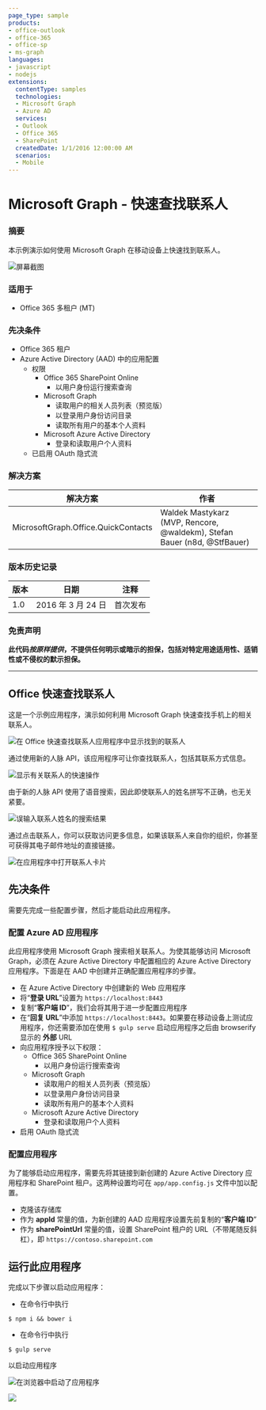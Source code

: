 ```yaml
---
page_type: sample
products:
- office-outlook
- office-365
- office-sp
- ms-graph
languages:
- javascript
- nodejs
extensions:
  contentType: samples
  technologies:
  - Microsoft Graph
  - Azure AD
  services:
  - Outlook
  - Office 365
  - SharePoint
  createdDate: 1/1/2016 12:00:00 AM
  scenarios:
  - Mobile
---
```

# Microsoft Graph - 快速查找联系人

### 摘要

本示例演示如何使用 Microsoft Graph 在移动设备上快速找到联系人。

![屏幕截图](assets/search-results.png)

### 适用于

- Office 365 多租户 (MT)

### 先决条件

- Office 365 租户
- Azure Active Directory (AAD) 中的应用配置
    - 权限
        - Office 365 SharePoint Online
            - 以用户身份运行搜索查询
        - Microsoft Graph
            - 读取用户的相关人员列表（预览版）
            - 以登录用户身份访问目录
            - 读取所有用户的基本个人资料
        - Microsoft Azure Active Directory
            - 登录和读取用户个人资料
    - 已启用 OAuth 隐式流
    
### 解决方案

解决方案|作者
--------|---------
MicrosoftGraph.Office.QuickContacts|Waldek Mastykarz (MVP, Rencore, @waldekm), Stefan Bauer (n8d, @StfBauer)

### 版本历史记录

版本|日期|注释
-------|----|--------
1.0|2016 年 3 月 24 日|首次发布

### 免责声明
**此代码*按原样提供*，不提供任何明示或暗示的担保，包括对特定用途适用性、适销性或不侵权的默示担保。**

---

## Office 快速查找联系人

这是一个示例应用程序，演示如何利用 Microsoft Graph 快速查找手机上的相关联系人。

![在 Office 快速查找联系人应用程序中显示找到的联系人](assets/search-results.png)

通过使用新的人脉 API，该应用程序可让你查找联系人，包括其联系方式信息。

![显示有关联系人的快速操作](assets/quick-actions.png)

由于新的人脉 API 使用了语音搜索，因此即使联系人的姓名拼写不正确，也无关紧要。

![误输入联系人姓名的搜索结果](assets/typo.png)

通过点击联系人，你可以获取访问更多信息，如果该联系人来自你的组织，你甚至可获得其电子邮件地址的直接链接。

![在应用程序中打开联系人卡片](assets/person-card.png)

## 先决条件

需要先完成一些配置步骤，然后才能启动此应用程序。

### 配置 Azure AD 应用程序

此应用程序使用 Microsoft Graph 搜索相关联系人。为使其能够访问 Microsoft Graph，必须在 Azure Active Directory 中配置相应的 Azure Active Directory 应用程序。下面是在 AAD 中创建并正确配置应用程序的步骤。 

- 在 Azure Active Directory 中创建新的 Web 应用程序
- 将“**登录 URL**”设置为 `https://localhost:8443`
- 复制“**客户端 ID**”，我们会将其用于进一步配置应用程序
- 在“**回复 URL**”中添加 `https://localhost:8443`。如果要在移动设备上测试应用程序，你还需要添加在使用 `$ gulp serve` 启动应用程序之后由 browserify 显示的 **外部** URL
- 向应用程序授予以下权限：
    - Office 365 SharePoint Online
        - 以用户身份运行搜索查询
    - Microsoft Graph
        - 读取用户的相关人员列表（预览版）
        - 以登录用户身份访问目录
        - 读取所有用户的基本个人资料
    - Microsoft Azure Active Directory
        - 登录和读取用户个人资料
- 启用 OAuth 隐式流

### 配置应用程序

为了能够启动应用程序，需要先将其链接到新创建的 Azure Active Directory 应用程序和 SharePoint 租户。这两种设置均可在 `app/app.config.js` 文件中加以配置。

- 克隆该存储库
- 作为 **appId** 常量的值，为新创建的 AAD 应用程序设置先前复制的“**客户端 ID**”
- 作为 **sharePointUrl** 常量的值，设置 SharePoint 租户的 URL（不带尾随反斜杠），即 `https://contoso.sharepoint.com`

## 运行此应用程序

完成以下步骤以启动应用程序：

- 在命令行中执行
```
$ npm i && bower i
```
- 在命令行中执行
```
$ gulp serve
```
以启动应用程序

![在浏览器中启动了应用程序](assets/app.png) 

<img src="https://telemetry.sharepointpnp.com/pnp/samples/MicrosoftGraph.Office.QuickContacts" />
